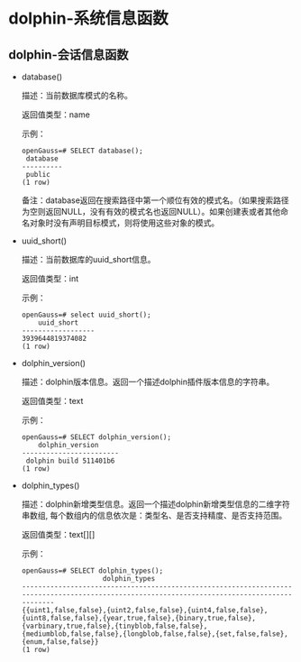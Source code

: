 # dolphin-系统信息函数

## dolphin-会话信息函数<a name="zh-cn_topic_0283136950_zh-cn_topic_0237121987_zh-cn_topic_0059777618_seb0ac642d9594cfe9a06d3d304c6dc75"></a>

-   database\(\)

    描述：当前数据库模式的名称。

    返回值类型：name

    示例：

    ```
    openGauss=# SELECT database();
     database
    ----------
     public
    (1 row)
    ```

    备注：database返回在搜索路径中第一个顺位有效的模式名。（如果搜索路径为空则返回NULL，没有有效的模式名也返回NULL）。如果创建表或者其他命名对象时没有声明目标模式，则将使用这些对象的模式。

-   uuid_short\(\)

    描述：当前数据库的uuid_short信息。

    返回值类型：int

    示例：

    ```
    openGauss=# select uuid_short();
        uuid_short    
    ------------------
    3939644819374082
    (1 row)
    ```

-   dolphin_version\(\)

    描述：dolphin版本信息。返回一个描述dolphin插件版本信息的字符串。

    返回值类型：text

    示例：

    ```
    openGauss=# SELECT dolphin_version();
        dolphin_version
    ------------------------
     dolphin build 511401b6
    (1 row)
    ```

-   dolphin_types\(\)

    描述：dolphin新增类型信息。返回一个描述dolphin新增类型信息的二维字符串数组, 每个数组内的信息依次是：类型名、是否支持精度、是否支持范围。

    返回值类型：text[][]

    示例：

    ```
    openGauss=# SELECT dolphin_types();
                        dolphin_types
    ----------------------------------------------------------------------------------------------------------------------------------------------
    {{uint1,false,false},{uint2,false,false},{uint4,false,false},{uint8,false,false},{year,true,false},{binary,true,false},{varbinary,true,false},{tinyblob,false,false},{mediumblob,false,false},{longblob,false,false},{set,false,false},{enum,false,false}}
    (1 row)
    ```
